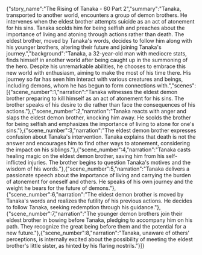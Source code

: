 {"story_name":"The Rising of Tanaka - 60 Part 2","summary":"Tanaka, transported to another world, encounters a group of demon brothers. He intervenes when the eldest brother attempts suicide as an act of atonement for his sins. Tanaka scolds him for being selfish and preaches about the importance of living and atoning through actions rather than death. The eldest brother, moved by Tanaka's words, decides to follow him along with his younger brothers, altering their future and joining Tanaka's journey.","background":"Tanaka, a 32-year-old man with mediocre stats, finds himself in another world after being caught up in the summoning of the hero. Despite his unremarkable abilities, he chooses to embrace this new world with enthusiasm, aiming to make the most of his time there. His journey so far has seen him interact with various creatures and beings, including demons, whom he has begun to form connections with.","scenes":[{"scene_number":1,"narration":"Tanaka witnesses the eldest demon brother preparing to kill himself as an act of atonement for his sins. The brother speaks of his desire to die rather than face the consequences of his actions."},{"scene_number":2,"narration":"Tanaka reacts with anger and slaps the eldest demon brother, knocking him away. He scolds the brother for being selfish and emphasizes the importance of living to atone for one's sins."},{"scene_number":3,"narration":"The eldest demon brother expresses confusion about Tanaka's intervention. Tanaka explains that death is not the answer and encourages him to find other ways to atonement, considering the impact on his siblings."},{"scene_number":4,"narration":"Tanaka casts healing magic on the eldest demon brother, saving him from his self-inflicted injuries. The brother begins to question Tanaka's motives and the wisdom of his words."},{"scene_number":5,"narration":"Tanaka delivers a passionate speech about the importance of living and carrying the burden of atonement for oneself and others. He speaks of his own journey and the weight he bears for the future of demons."},{"scene_number":6,"narration":"The eldest demon brother is moved by Tanaka's words and realizes the futility of his previous actions. He decides to follow Tanaka, seeking redemption through his guidance."},{"scene_number":7,"narration":"The younger demon brothers join their eldest brother in bowing before Tanaka, pledging to accompany him on his path. They recognize the great being before them and the potential for a new future."},{"scene_number":8,"narration":"Tanaka, unaware of others' perceptions, is internally excited about the possibility of meeting the eldest brother's little sister, as hinted by his flaring nostrils."}]}